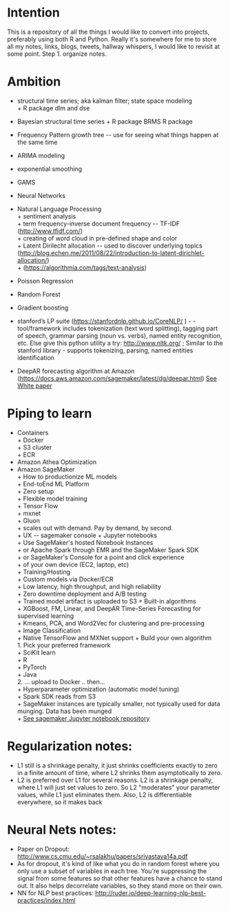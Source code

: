 # Intention
This is a repository of all the things I would like to convert into projects, preferably using both R and Python.  Really it's somewhere for me to store all my notes, links, blogs, tweets, hallway whispers, I would like to revisit at some point.  Step 1. organize notes.

# Ambition  

+  structural time series; aka kalman filter; state space modeling   
		+ R package dlm and dse  

+ Bayesian structural time series 
		+ R package BRMS R package
+ Frequency Pattern growth tree -- use for seeing what things happen at the same time
+ ARIMA modeling  
+ exponential smoothing  
+ GAMS  
+ Neural Networks  
+ Natural Language Processing  
		+ sentiment analysis   
		+ term frequency-inverse document frequency -- TF-IDF (http://www.tfidf.com/)   
		+ creating of word cloud in pre-defined shape and color     
		+ Latent Dirilecht allocation --  used to discover underlying topics (http://blog.echen.me/2011/08/22/introduction-to-latent-dirichlet-allocation/)   
		+ (https://algorithmia.com/tags/text-analysis)     
		
+ Poisson Regression  	
+ Random Forest  
+ Gradient boosting  	
+ stanford’s LP suite (https://stanfordnlp.github.io/CoreNLP/  ) - - tool/framework includes tokenization (text word splitting), tagging part of speech, grammar parsing (noun vs. verbs), named entity recognition, etc.  Else give this python utility a try: http://www.nltk.org/ ;  Similar to the stanford library - supports tokenizing, parsing, named entities identification  
+ DeepAR forecasting algorithm at Amazon (https://docs.aws.amazon.com/sagemaker/latest/dg/deepar.html) [See White paper](https://pdfs.semanticscholar.org/4eeb/e0d12aefeedf3ca85256bc8aa3b4292d47d9.pdf)


# Piping to learn
+ Containers   
		+ Docker   
		+ S3 cluster  
		+ ECR  
+ Amazon Athea Optimization
+ Amazon SageMaker  
		+ How to productionize ML models  
		+ End-toEnd ML Platform  
		+ Zero setup  
		+ Flexible model training  
			+ Tensor Flow    
			+ mxnet  
			+ Gluon  
		+ scales out with demand.  Pay by demand, by second.  
		+ UX -- sagemaker console + Jupyter notebooks   
			+ Use SageMaker's hosted Notebook Instances  
			+ or Apache Spark through EMR and the SageMaker Spark SDK  
			+ or SageMaker's Console for a point and click experience  
			+ of your own device (EC2, laptop, etc)  
		+ Training/Hosting  
			+ Custom models via Docker/ECR  
			+ Low latency, high throughput, and high reliability  
			+ Zero downtime deployment and A/B testing  
			+ Trained model artifact is uploaded to S3
		+ Built-in algorithms  
			+ XGBoost, FM, Linear, and DeepAR Time-Series Forecasting for supervised learning  
			+ Kmeans, PCA, and Word2Vec for clustering and pre-processing  
			+ Image Classification  
		+  Native TensorFlow and MXNet support
		+ Build your own algorithm  
			1. Pick your preferred framework  
				+ SciKit learn  
				+ R    
				+ PyTorch    
				+ Java  
			2. ... upload to Docker .. then...   
		+ Hyperparameter optimization (automatic model tuning)  
		+ Spark SDK reads from S3  
		+ SageMaker instances are typically smaller, not typically used for data munging.  Data has been munged  
		+ [See sagemaker Jupyter notebook repository](https://github.com/robperc/sagemaker-workshop)



# Regularization notes:

+   L1 still is a shrinkage penalty, it just shrinks coefficients exactly to zero in a finite amount of time, where L2 shrinks them asymptotically to zero.   
+ L2 is preferred over L1 for several reasons.  L2 is a shrinkage penalty, where L1 will just set values to zero.  So L2 "moderates" your parameter values, while L1 just eliminates them.  Also, L2 is differentiable everywhere, so it makes back 




# Neural Nets notes:

+ Paper on Dropout: http://www.cs.cmu.edu/~rsalakhu/papers/srivastava14a.pdf  
+ As for dropout, it's kind of like what you do in random forest where you only use a subset of variables in each tree.  You're suppressing the signal from some features so that other features have a chance to stand out.  It also helps decorrelate variables, so they stand more on their own.  
+ NN for NLP best practices: http://ruder.io/deep-learning-nlp-best-practices/index.html  





